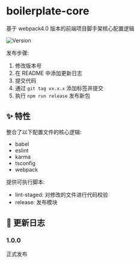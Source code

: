 # boilerplate-core

基于 webpack4.0 版本的前端项目脚手架核心配置逻辑

![Version](https://img.shields.io/badge/version-1.0.4-blue)

发布步骤:

1. 修改版本号
2. 在 README 中添加更新日志
3. 提交代码
4. 通过 `git tag vx.x.x` 添加标签并提交
5. 执行 `npm run release` 发布新包

## ✨ 特性

整合了以下配置文件的核心逻辑:

- babel
- eslint
- karma
- tsconfig
- webpack

提供可执行脚本:

- lint-staged: 对修改的文件进行代码校验
- release: 发布模块

## 🔨 更新日志

### 1.0.0

正式发布
